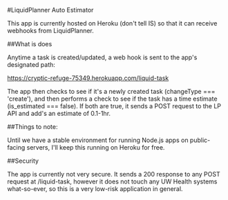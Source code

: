 #LiquidPlanner Auto Estimator

This app is currently hosted on Heroku (don't tell IS) so that it can receive webhooks from LiquidPlanner.

##What is does

Anytime a task is created/updated, a web hook is sent to the app's designated path:

https://cryptic-refuge-75349.herokuapp.com/liquid-task

The app then checks to see if it's a newly created task (changeType === 'create'), and then performs a check to see if the task has a time estimate (is_estimated === false). If both are true, it sends a POST request to the LP API and add's an estimate of 0.1-1hr.

##Things to note:

Until we have a stable environment for running Node.js apps on public-facing servers, I'll keep this running on Heroku for free. 

##Security

The app is currently not very secure. It sends a 200 response to any POST request at /liquid-task, however it does not touch any UW Health systems what-so-ever, so this is a very low-risk application in general. 
